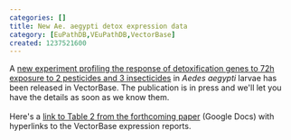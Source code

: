 ```yaml
---
categories: []
title: New Ae. aegypti detox expression data
category: [EuPathDB,VEuPathDB,VectorBase]
created: 1237521600
---
```

A <a href="http://funcgen.vectorbase.org/ExpressionData/experiment/Larval%20response%20to%202%20pollutants%20and%203%20insecticides%20(Riaz%20et%20al.,%202009)">new experiment profiling the response of detoxification genes to 72h exposure to 2 pesticides and 3 insecticides</a> in <i>Aedes aegypti</i> larvae has been released in VectorBase.  The publication is in press and we'll let you have the details as soon as we know them.<br /><br />Here's a <a href="http://spreadsheets.google.com/ccc?key=pRS68LZhEtta64VOKDSyHSQ">link to Table 2 from the forthcoming paper</a> (Google Docs) with hyperlinks to the VectorBase expression reports.
